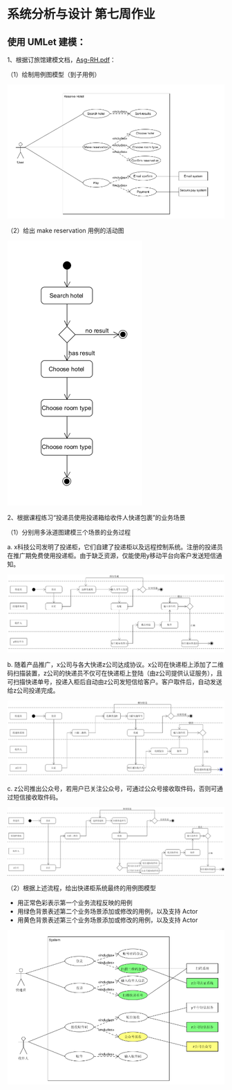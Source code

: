 # 系统分析与设计 第七周作业

## 使用 UMLet 建模：

1、根据订旅馆建模文档，[Asg-RH.pdf](https://sysu-swsad.github.io/swad-guide/material/Asg_RH.pdf)：

（1）绘制用例图模型（到子用例）

<img src="img/7 预定酒店用例图.png">

（2）给出 make reservation 用例的活动图

<img src="img/7 make reservation活动图.png">

2、根据课程练习“投递员使用投递箱给收件人快递包裹”的业务场景

（1）分别用多泳道图建模三个场景的业务过程

a. x科技公司发明了投递柜，它们自建了投递柜以及远程控制系统。注册的投递员在推广期免费使用投递柜。由于缺乏资源，仅能使用y移动平台向客户发送短信通知。

<img src="img/7 泳道图1.png">

b. 随着产品推广，x公司与各大快递z公司达成协议。x公司在快递柜上添加了二维码扫描装置，z公司的快递员不仅可在快递柜上登陆（由z公司提供认证服务），且可扫描快递单号，投递入柜后自动由z公司发短信给客户。客户取件后，自动发送给z公司投递完成。

<img src="img/7 泳道图2.png">

c. z公司推出公众号，若用户已关注公众号，可通过公众号接收取件码，否则可通过短信接收取件码。

<img src="img/7 泳道图3.png">

（2）根据上述流程，给出快递柜系统最终的用例图模型

- 用正常色彩表示第一个业务流程反映的用例
- 用绿色背景表述第二个业务场景添加或修改的用例，以及支持 Actor
- 用黄色背景表述第三个业务场景添加或修改的用例，以及支持 Actor

<img src="img/7 快递用例图.png">